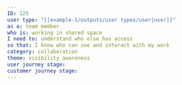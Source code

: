 ```yaml
---
ID: 125
user type: "[[example-1/outputs/user types/user|user]]"
as a: team member
who is: working in shared space
I need to: understand who else has access
so that: I know who can see and interact with my work
category: collaboration
theme: visibility awareness
user journey stage:
customer journey stage:
---
```

